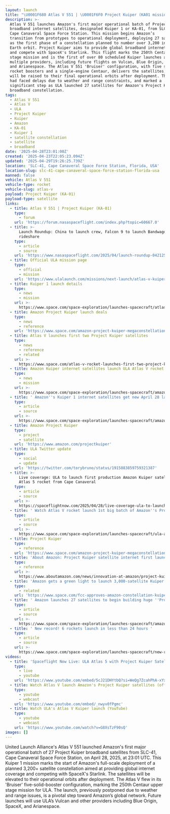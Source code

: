 ```yaml
---
layout: launch
title: "\U0001F680 Atlas V 551 | \U0001F6F0 Project Kuiper (KA01 mission)"
description: >-
  Atlas V 551 launches Amazon's first major operational batch of Project Kuiper
  broadband internet satellites, designated Kuiper 1 or KA-01, from SLC-41 at
  Cape Canaveral Space Force Station. This mission begins Amazon’s
  transition from prototypes to operational deployment, deploying 27 satellites
  as the first phase of a constellation planned to number over 3,200 in low
  Earth orbit. Project Kuiper aims to provide global broadband internet service
  and compete with SpaceX's Starlink. This flight marks the 250th Centaur upper
  stage mission and is the first of over 80 scheduled Kuiper launches across
  multiple providers, including future flights on Vulcan, Blue Origin, SpaceX,
  and Arianespace. The Atlas V 551 'Bruiser' configuration, with five solid
  rocket boosters and a single-engine Centaur, delivers the satellites, which
  will be raised to their final operational orbits after deployment. The launch
  had faced delays due to weather and range constraints, and marked a
  significant step as ULA launched 27 satellites for Amazon's Project Kuiper
  broadband constellation.
tags:
  - Atlas V 551
  - Atlas V
  - ULA
  - Project Kuiper
  - Kuiper
  - Amazon
  - KA-01
  - Kuiper 1
  - satellite constellation
  - satellite
  - broadband
date: '2025-04-28T23:01:00Z'
created: '2025-04-23T22:05:23.094Z'
updated: '2025-04-29T19:26:25.739Z'
location: 'SLC-41, Cape Canaveral Space Force Station, Florida, USA'
location-slug: slc-41-cape-canaveral-space-force-station-florida-usa
manned: false
vehicle: Atlas V 551
vehicle-type: rocket
vehicle-slug: atlas-v
payload: Project Kuiper (KA-01)
payload-type: satellite
links:
  - title: Atlas V 551 | Project Kuiper (KA-01)
    type:
      - forum
    url: 'https://forum.nasaspaceflight.com/index.php?topic=60667.0'
  - title: >-
      Launch Roundup: China to launch crew, Falcon 9 to launch Bandwagon
      rideshare
    type:
      - article
      - source
    url: 'https://www.nasaspaceflight.com/2025/04/launch-roundup-042125/'
  - title: Official ULA mission page
    type:
      - official
      - mission
    url: 'https://www.ulalaunch.com/missions/next-launch/atlas-v-kuiper-1'
  - title: Kuiper 1 launch details
    type:
      - news
      - mission
    url: >-
      https://www.space.com/space-exploration/launches-spacecraft/atlas-v-rocket-will-launch-amazons-1st-big-batch-of-project-kuiper-internet-satellites-on-april-9
  - title: Amazon Project Kuiper launch deals
    type:
      - news
      - reference
    url: 'https://www.space.com/amazon-project-kuiper-megaconstellation-launch-deals'
  - title: Atlas V launches first two Project Kuiper satellites
    type:
      - news
      - reference
      - related
    url: >-
      https://www.space.com/atlas-v-rocket-launches-first-two-project-kuiper-satellites-amazon
  - title: Amazon Kuiper internet satellites launch ULA Atlas V rocket delayed
    type:
      - news
      - mission
    url: >-
      https://www.space.com/space-exploration/launches-spacecraft/amazon-kuiper-internet-satellites-launch-ula-atlas-v-rocket-delayed
  - title: ' Amazon''s Kuiper 1 internet satellites get new April 28 launch date on Atlas V rocket after delay '
    type:
      - article
      - source
    url: >-
      https://www.space.com/space-exploration/launches-spacecraft/amazons-kuiper-1-internet-satellites-get-new-april-28-launch-date-on-atlas-v-rocket-after-delay
  - title: Amazon Project Kuiper
    type:
      - project
      - satellite
    url: 'https://www.amazon.com/projectkuiper'
  - title: ULA Twitter update
    type:
      - social
      - update
    url: 'https://twitter.com/torybruno/status/1915883859759321387'
  - title: >-
      Live coverage: ULA to launch first production Amazon Kuiper satellites on
      Atlas 5 rocket from Cape Canaveral
    type:
      - article
      - source
    url: >-
      https://spaceflightnow.com/2025/04/28/live-coverage-ula-to-launch-first-production-amazon-kuiper-satellites-on-atlas-5-rocket-from-cape-canaveral/
  - title: ' Watch Atlas V rocket launch 1st big batch of Amazon''s Project Kuiper internet satellites today afer delay '
    type:
      - article
      - source
    url: >-
      https://www.space.com/space-exploration/launches-spacecraft/ula-atlas-v-launch-first-batch-amazon-project-kuiper-internet-satellites-webcast
  - title: Project Kuiper
    type:
      - reference
    url: 'https://www.space.com/amazon-project-kuiper-megaconstellation-launch-deals'
  - title: 'About Amazon: Project Kuiper satellite internet first launch'
    type:
      - reference
    url: >-
      https://www.aboutamazon.com/news/innovation-at-amazon/project-kuiper-satellite-internet-first-launch
  - title: 'Amazon gets a green light to launch 3,000-satellite Kuiper constellation'
    type:
      - related
    url: 'https://www.space.com/fcc-approves-amazon-constellation-kuiper'
  - title: ' Amazon launches 27 satellites to begin building huge ''Project Kuiper'' internet constellation (video) '
    type:
      - article
      - source
    url: >-
      https://www.space.com/space-exploration/launches-spacecraft/amazon-launches-27-satellites-to-begin-building-huge-project-kuiper-internet-constellation
  - title: ' New record! 6 rockets launch in less than 24 hours '
    type:
      - article
      - source
    url: >-
      https://www.space.com/space-exploration/launches-spacecraft/new-record-6-rockets-launch-in-less-than-24-hours
videos:
  - title: 'Spaceflight Now Live: ULA Atlas 5 with Project Kuiper Satellites'
    type:
      - live
      - youtube
    url: 'https://www.youtube.com/embed/5cJ21DHYtbQ?si=WeQg7ZcahPhA-xYx'
  - title: Watch Atlas V launch Amazon's Project Kuiper satellites (official webcast)
    type:
      - youtube
      - webcast
    url: 'https://www.youtube.com/embed/_nwyv0fPgmc'
  - title: Watch ULA's Atlas V Kuiper launch (YouTube)
    type:
      - youtube
      - webcast
    url: 'https://www.youtube.com/watch?v=G8XsTzF90sQ'
images: []
---
```

United Launch Alliance's Atlas V 551 launched Amazon's first major operational batch of 27 Project Kuiper broadband satellites from SLC-41, Cape Canaveral Space Force Station, on April 28, 2025, at 23:01 UTC. This Kuiper 1 mission marks the start of Amazon's full-scale deployment of a planned 3,200+ satellite constellation aimed at providing global internet coverage and competing with SpaceX's Starlink. The satellites will be elevated to their operational orbits after deployment. The Atlas V flew in its 'Bruiser' five-solid-booster configuration, marking the 250th Centaur upper stage mission for ULA. The launch, previously postponed due to weather and range issues, is a pivotal step toward Amazon’s global network. Future launches will use ULA’s Vulcan and other providers including Blue Origin, SpaceX, and Arianespace.
